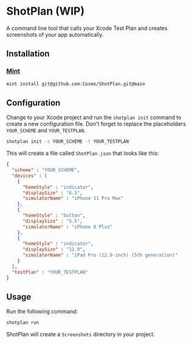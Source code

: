 # ShotPlan (WIP)

A command line tool that calls your Xcode Test Plan and creates screenshots of your app automatically.

## Installation

### [Mint](https://github.com/yonaskolb/mint)

```sh
mint install git@github.com:Cosmo/ShotPlan.git@main
```

## Configuration

Change to your Xcode project and run the `shotplan init` command to create a new configuration file.
Don't forget to replace the placeholders `YOUR_SCHEME` and `YOUR_TESTPLAN`.

```sh
shotplan init -s YOUR_SCHEME -t YOUR_TESTPLAN
```

This will create a file called `ShotPlan.json` that looks like this:

```json
{
  "scheme" : "YOUR_SCHEME",
  "devices" : [
    {
      "homeStyle" : "indicator",
      "displaySize" : "6.5",
      "simulatorName" : "iPhone 11 Pro Max"
    },
    {
      "homeStyle" : "button",
      "displaySize" : "5.5",
      "simulatorName" : "iPhone 8 Plus"
    },
    {
      "homeStyle" : "indicator",
      "displaySize" : "12.9",
      "simulatorName" : "iPad Pro (12.9-inch) (5th generation)"
    }
  ],
  "testPlan" : "YOUR_TESTPLAN"
}
```

## Usage

Run the following command:

```sh
shotplan run
```

ShotPlan will create a `Screenshots` directory in your project.
